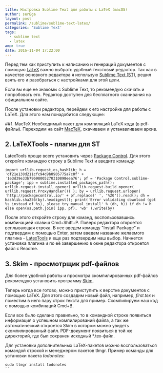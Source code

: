 ```yaml
---
title: Настройка Sublime Text для работы с LaTeX (macOS)
author: serEga
layout: post
permalink: /sublime/sublime-text-latex/
categories: 'Sublime Text'
tags:
  - sublime text
  - latex
amp: true
date: 2016-11-04 17:22:00
---
```


Перед тем как приступить к написанию и генераций документов с помощью [LaTeX](https://ru.wikipedia.org/wiki/LaTeX) важно выбрать удобный текстовый редактор. Так как в качестве основного редактора я использую [Sublime Text (ST)](https://www.sublimetext.com/3), решил взять его и разобраться с настройками для этой цели.

<a href="{{site.img_cdn}}/sublime-latex.jpg" data-lightbox="sublime-text-latex"><amp-img src="{{site.img_cdn}}/sublime-latex-mini.jpg" alt="Пример с LaTeX файлом в Sublime Text" height="600" width="363"></amp-img></a>

Если вы еще не знакомы с Sublime Text, то рекомендую скачать и попробовать его. Редактор доступен для бесплатного скачивания на официальном сайте.

После установки редактора, перейдем к его настройке для работы с LaTeX. Для этого нам понадобится следующее:

##1. MacTeX
Необходимый пакет для компиляций LaTeX кода (в pdf-файлы). Переходим на сайт [MacTeX](https://tug.org/mactex/), скачиваем и устанавливаем архив.

## 2. LaTeXTools - плагин для ST
LatexTools проще всего установить через [Package Control](https://packagecontrol.io/). Для этого откройте командую строку в Sublime Text и введите команду:

```
import urllib.request,os,hashlib; h = 'df21e130d211cfc94d9b0905775a7c0f' + '1e3d39e33b79698005270310898eea76'; pf = 'Package Control.sublime-package'; ipp = sublime.installed_packages_path(); urllib.request.install_opener( urllib.request.build_opener( urllib.request.ProxyHandler()) ); by = urllib.request.urlopen( 'http://packagecontrol.io/' + pf.replace(' ', '%20')).read(); dh = hashlib.sha256(by).hexdigest(); print('Error validating download (got %s instead of %s), please try manual install' % (dh, h)) if dh != h else open(os.path.join( ipp, pf), 'wb' ).write(by)
```

После этого откройте строку для команд, воспользовавшись комбинацией клавиш Cmd+Shift+P. Поверх редактора откроется всплывающая строка. В нее введем команду "Install Package" и подтвердим с помощью Enter, затем введем название желаемого плагина - [LatexTools](https://github.com/SublimeText/LaTeXTools) и еще раз подтвердим наш выбор. Начнется установка плагина и по её завершению в окне редактора откроется файл с Readme.

## 3.  Skim - просмотрщик pdf-файлов
Для более удобной работы и просмотра скомпилированных pdf-файлов рекомендую установить программу [Skim](http://skim-app.sourceforge.net/).

Теперь когда все готово, можно приступить к верстке документов с помощью LaTeX. Для этого создадим новый файл, например, *first.tex* и поместим в него пару строк текста для пример. Скомпилируем наш код с помощью комбинаций Cmd+B.

Если все было сделано правильно, то в командной строке появиться информация о успешном компилирований файла, а так же автоматический откроется Skim в котором можно увидеть скомпилированный файл. PDF-документ появиться в той же директорий, где был сохранен исходный *.tex-файл.

<a href="{{site.img_cdn}}/latex-compiled-skim.jpg" data-lightbox="sublime-text-latex"><amp-img src="{{site.img_cdn}}/latex-compiled-skim-mini.jpg" alt="Просмотр сгенерированного PDF" height="600" width="278"></amp-img></a>

Для установки дополнительных LaTeX-пакетов можно воспользоваться командой строкой и менеджером пакетов tlmgr. Пример команды для установки пакета *todonotes*:
```
sudo tlmgr install todonotes
``
